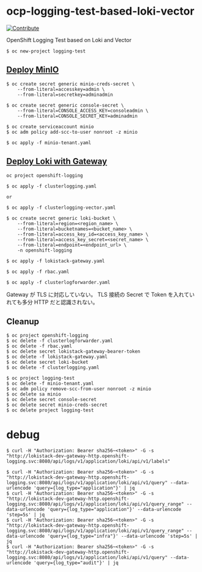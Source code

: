 # ocp-logging-test-based-loki-vector

[![Contribute](https://www.eclipse.org/che/contribute.svg)](https://codeready-codeready-workspaces-operator.apps.sandbox-m2.ll9k.p1.openshiftapps.com/#https://github.com/k-srkw/ocp-logging-test-based-loki-vector.git)

OpenShift Logging Test based on Loki and Vector

```
$ oc new-project logging-test
```

## [Deploy MinIO](https://docs.min.io/minio/k8s/openshift/deploy-minio-on-openshift.html)

```
$ oc create secret generic minio-creds-secret \
    --from-literal=accesskey=admin \
    --from-literal=secretkey=adminadmin

$ oc create secret generic console-secret \
    --from-literal=CONSOLE_ACCESS_KEY=consoleadmin \
    --from-literal=CONSOLE_SECRET_KEY=adminadmin

$ oc create serviceaccount minio
$ oc adm policy add-scc-to-user nonroot -z minio

$ oc apply -f minio-tenant.yaml
```

## [Deploy Loki with Gateway](https://github.com/grafana/loki/tree/main/operator)

```
oc project openshift-logging

$ oc apply -f clusterlogging.yaml

or

$ oc apply -f clusterlogging-vector.yaml

$ oc create secret generic loki-bucket \
    --from-literal=region=<region_name> \
    --from-literal=bucketnames=<bucket_name> \
    --from-literal=access_key_id=<access_key_name> \
    --from-literal=access_key_secret=<secret_name> \
    --from-literal=endpoint=<endpoint_url> \
    -n openshift-logging

$ oc apply -f lokistack-gateway.yaml

$ oc apply -f rbac.yaml

$ oc apply -f clusterlogforwarder.yaml
```

Gateway が TLS に対応していない。 TLS 接続の Secret で Token を入れていれても多分 HTTP だと認識されない。

## Cleanup

```
$ oc project openshift-logging
$ oc delete -f clusterlogforwarder.yaml
$ oc delete -f rbac.yaml
$ oc delete secret lokistack-gateway-bearer-token
$ oc delete -f lokistack-gateway.yaml
$ oc delete secret loki-bucket
$ oc delete -f clusterlogging.yaml

$ oc project logging-test
$ oc delete -f minio-tenant.yaml
$ oc adm policy remove-scc-from-user nonroot -z minio
$ oc delete sa minio
$ oc delete secret console-secret
$ oc delete secret minio-creds-secret 
$ oc delete project logging-test
```

# debug

```
$ curl -H "Authorization: Bearer sha256~<token>" -G -s  "http://lokistack-dev-gateway-http.openshift-logging.svc:8080/api/logs/v1/application/loki/api/v1/labels"

$ curl -H "Authorization: Bearer sha256~<token>" -G -s  "http://lokistack-dev-gateway-http.openshift-logging.svc:8080/api/logs/v1/application/loki/api/v1/query" --data-urlencode 'query={log_type="application"}' | jq
$ curl -H "Authorization: Bearer sha256~<token>" -G -s  "http://lokistack-dev-gateway-http.openshift-logging.svc:8080/api/logs/v1/application/loki/api/v1/query_range" --data-urlencode 'query={log_type="application"}' --data-urlencode 'step=5s' | jq
$ curl -H "Authorization: Bearer sha256~<token>" -G -s  "http://lokistack-dev-gateway-http.openshift-logging.svc:8080/api/logs/v1/application/loki/api/v1/query_range" --data-urlencode 'query={log_type="infra"}' --data-urlencode 'step=5s' | jq
$ curl -H "Authorization: Bearer sha256~<token>" -G -s  "http://lokistack-dev-gateway-http.openshift-logging.svc:8080/api/logs/v1/application/loki/api/v1/query" --data-urlencode 'query={log_type="audit"}' | jq
```
